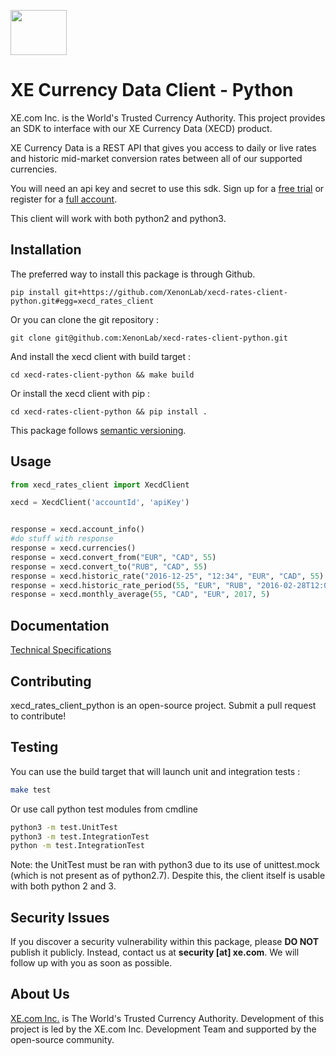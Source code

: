 <p align="">
    <a href="http://www.xe.com" target="_blank">
        <img src="https://upload.wikimedia.org/wikipedia/en/5/55/XE_Corporation_logo.png" width="90" height="72"/>
    </a>
</p>

# XE Currency Data Client - Python

XE.com Inc. is the World's Trusted Currency Authority. This project provides an SDK to interface with our XE Currency Data (XECD) product.

XE Currency Data is a REST API that gives you access to daily or live rates and historic mid-market conversion rates between all of our supported currencies.

You will need an api key and secret to use this sdk. Sign up for a [free trial][4] or register for a [full account][5].

This client will work with both python2 and python3.

## Installation

The preferred way to install this package is through Github.

```
pip install git+https://github.com/XenonLab/xecd-rates-client-python.git#egg=xecd_rates_client
```

Or you can clone the git repository :

```
git clone git@github.com:XenonLab/xecd-rates-client-python.git
```

And install the xecd client with build target :

```
cd xecd-rates-client-python && make build
```

Or install the xecd client with pip :

```
cd xecd-rates-client-python && pip install .
```

This package follows [semantic versioning][3].

## Usage

```python
from xecd_rates_client import XecdClient

xecd = XecdClient('accountId', 'apiKey')


response = xecd.account_info()
#do stuff with response
response = xecd.currencies()
response = xecd.convert_from("EUR", "CAD", 55)
response = xecd.convert_to("RUB", "CAD", 55)
response = xecd.historic_rate("2016-12-25", "12:34", "EUR", "CAD", 55)
response = xecd.historic_rate_period(55, "EUR", "RUB", "2016-02-28T12:00", "2016-03-03T12:00")
response = xecd.monthly_average(55, "CAD", "EUR", 2017, 5)
```

## Documentation

[Technical Specifications][2]

## Contributing

xecd_rates_client_python is an open-source project. Submit a pull request to contribute!

## Testing
You can use the build target that will launch unit and integration tests :

```bash
make test
```
Or use call python test modules from cmdline 

```bash
python3 -m test.UnitTest
python3 -m test.IntegrationTest
python -m test.IntegrationTest
```

Note: the UnitTest must be ran with python3 due to its use of unittest.mock (which is not present as of python2.7). Despite this, the client itself is usable with both python 2 and 3.

## Security Issues

If you discover a security vulnerability within this package, please **DO NOT** publish it publicly. Instead, contact us at **security [at] xe.com**. We will follow up with you as soon as possible.

## About Us

[XE.com Inc.][1] is The World's Trusted Currency Authority. Development of this project is led by the XE.com Inc. Development Team and supported by the open-source community.

[1]: http://www.xe.com
[2]: http://www.xe.com/xecurrencydata/XE_Currency_Data_API_Specifications.pdf
[3]: http://semver.org/
[4]: https://xecd.xe.com/account/signup.php?freetrial
[5]: http://www.xe.com/xecurrencydata/